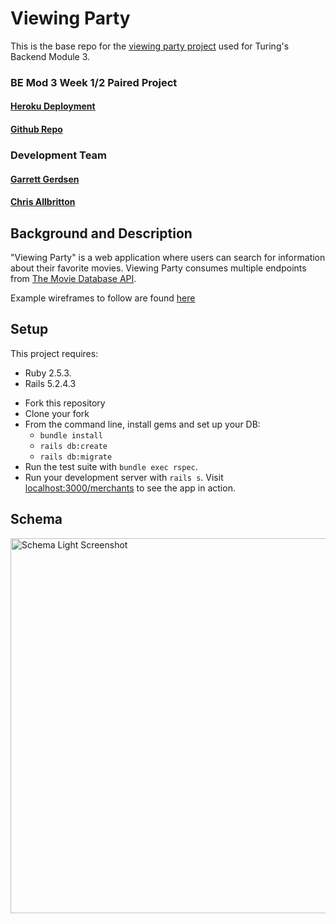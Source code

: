 # Viewing Party

This is the base repo for the [viewing party project](https://backend.turing.io/module3/projects/viewing_party) used for Turing's Backend Module 3.

### BE Mod 3 Week 1/2 Paired Project

#### [Heroku Deployment](http://viewing-party-paired.herokuapp.com)
#### [Github Repo](https://github.com/Callbritton/viewing_party/)

### Development Team

#### [Garrett Gerdsen](https://github.com/ggerdsen)
#### [Chris Allbritton](https://github.com/Callbritton)

## Background and Description

"Viewing Party" is a web application where users can search for information about their favorite movies. Viewing Party consumes multiple endpoints from [The Movie Database API](https://developers.themoviedb.org/3/getting-started/introduction).

Example wireframes to follow are found [here](https://backend.turing.io/module3/projects/viewing_party/wireframes)

## Setup

This project requires: 
- Ruby 2.5.3.
- Rails 5.2.4.3


* Fork this repository
* Clone your fork
* From the command line, install gems and set up your DB:
    * `bundle install`
    * `rails db:create`
    * `rails db:migrate`
* Run the test suite with `bundle exec rspec`. 
* Run your development server with `rails s`. Visit [localhost:3000/merchants](http://localhost:3000/merchants) to see the app in action.

## Schema

<img width="800" height="600" alt="Schema Light Screenshot" src="https://github.com/ggerdsen/monster_shop_2005/blob/main/app/assets/images/monster_shop_group_schema_light0.png?raw=true">


